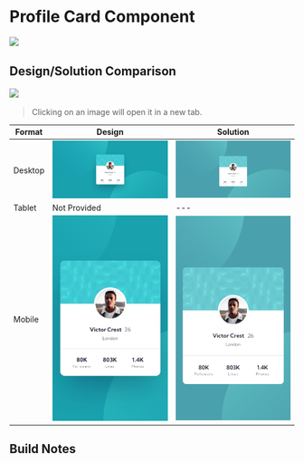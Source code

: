 #  Profile Card Component
<a href="https://fem-profile-component-main.netlify.app/" alt="View live implementation">
<img src="https://img.shields.io/badge/View_Live_Implementation-seagreen?style=for-the-badge"></a>

## Design/Solution Comparison
<a href="https://www.frontendmentor.io/challenges/profile-card-component-cfArpWshJ" alt="Frontend Mentor Challenge">
<img src="https://img.shields.io/badge/Frontend_Mentor_Challenge-dodgerblue?style=for-the-badge" /></a>

> Clicking on an image will open it in a new tab.

|Format | Design                                                                                                                                                                                         | Solution                                                                                                                                                                                                                                   |
| --- |------------------------------------------------------------------------------------------------------------------------------------------------------------------------------------------------|--------------------------------------------------------------------------------------------------------------------------------------------------------------------------------------------------------------------------------------------|
|Desktop| <img src="/newbie/profile-card-component-main/design/desktop-design.jpg" width="375px" href="/newbie/profile-card-component-main/design/desktop-design.jpg" target="_blank">                             | <img src="/newbie/profile-card-component-main/solution/ag-profile-card-component-desktop.png" width="375px" href="/newbie/profile-card-component-main/solution/ag-profile-card-component-desktop.png" target="_blank">                     |
|Tablet| Not Provided                                                                                                                                                                                   | ---                                                                                                                                                                                                                                        |
|Mobile| <img src="/newbie/profile-card-component-main/design/mobile-design.jpg" alt="Mobile Design" width="375px" alt="Mobile Design" href="/newbie/profile-card-component-main/design/mobile-design.jpg" target="_blank"> | <img src="/newbie/profile-card-component-main/solution/ag-profile-card-component-mobile.png" alt="Mobile Solution" width="375px" href="/newbie/profile-card-component-main/solution/ag-profile-card-component-mobile.png" target="_blank"> |

## Build Notes

